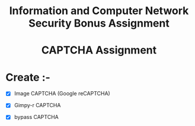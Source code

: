 <h1 align="center">Information and Computer Network Security Bonus Assignment </h1>
<h1 align="center">CAPTCHA Assignment </h1>

# Create :-

- [x] Image CAPTCHA (Google reCAPTCHA)

- [x] Gimpy-r CAPTCHA

- [x] bypass CAPTCHA
